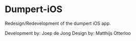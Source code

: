 # Dumpert-iOS
Redesign/Redevelopment of the dumpert iOS app.

Development by: Joep de Jong
Design by: Matthijs Otterloo
